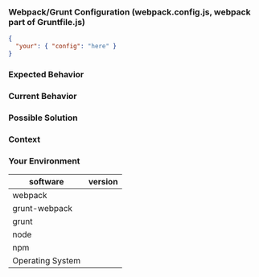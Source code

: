 <!---
BEFORE YOU SUBMIT please read the following:

If you have a support request or question please submit them to one of this resources:

* Gitter: https://gitter.im/webpack/grunt-webpack
* StackOverflow: http://stackoverflow.com/questions/tagged/webpack+gruntjs using the tags `[webpack]` and `[gruntjs]`

Issues on github are only related to problems of grunt-webpack itself and we cannot answer 
support questions here.
-->

<!--- Provide a general summary of the issue in the title above -->

### Webpack/Grunt Configuration (webpack.config.js, webpack part of Gruntfile.js)
<!--- If describing a bug, tell us what your configuration looks like -->

```json
{
  "your": { "config": "here" }
}
```

### Expected Behavior
<!--- If you're describing a bug, tell us what should happen -->
<!--- If you're suggesting a change/improvement, tell us how it should work -->

### Current Behavior
<!--- If describing a bug, tell us what happens instead of the expected behavior -->
<!--- If suggesting a change/improvement, explain the difference from current behavior -->

### Possible Solution
<!--- Not obligatory, but suggest a fix/reason for the bug, -->
<!--- or ideas how to implement the addition or change -->

### Context
<!--- How has this issue affected you? What are you trying to accomplish? -->
<!--- Providing context helps us come up with a solution that is most useful in the real world -->

### Your Environment
<!--- Include as many relevant details about the environment you experienced the bug in -->
<!--- To find the package versions you can use `npm ls grunt webpack grunt-webpack` -->
| software         | version
| ---------------- | -------
| webpack          | 
| grunt-webpack    |
| grunt            |
| node             | 
| npm              | 
| Operating System | 
